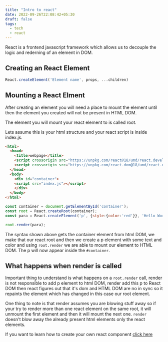 ```yaml
---
title: "Intro to react"
date: 2022-09-26T22:08:42+05:30
draft: false
tags: 
  - tech
  - react
---
```


React is a frontend javascript framework which allows us to decouple the logic and rederning of an element in DOM.

## Creating an React Element

```js
React.createElement('Element name', props, ...children)
```

## Mounting a React Elment


After creating an element you will need a place to mount the element until then the element you created will not be present in HTML DOM.

The element you will mount your react element to is called root.

Lets assume this is your html structure and your react script is inside index.js.

```html
<html>
  <head>
    <title>webpage</title>
    <script crossorigin src="https://unpkg.com/react@18/umd/react.development.js"></script>
    <script crossorigin src="https://unpkg.com/react-dom@18/umd/react-dom.development.js"></script>
  </head>
  <body>
    <div id="container">
    <script src="index.js"></script>
    </div>
  </body>
</html>
```

```js
const container = document.getElementById('container');
const root = React.createRoot(container);
const para = React.createElement('p', {style:{color:'red'}}, 'Hello World');

root.render(para);
```

The syntax shown above gets the container element from html DOM, we make that our react root and then we create a p element with some text and color and using `root.render` we are able to mount our element to HTML DOM. The p will now appear inside the `#container`.


## What happens when render is called

Important thing to understand is what happens on a `root.render` call, render is not responsible to add p element to html DOM, render add this p to React DOM then react figures out that it's dom and HTML DOM are no in sync so it repaints the element which has changed in this case our root element.

One thing to note is that render assumes you are blowing stuff away so if your try to render more than one react element on the same root, it will unmount the first element and then it will mount the next one. `render` doesn't blow away the already present html elements only the react elements.


If you want to learn how to create your own react component [click here](/posts/create_your_react_component)